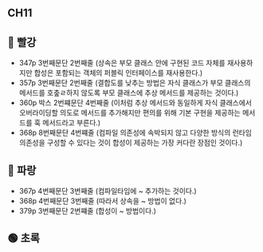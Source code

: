 ## CH11

## 🔴 빨강
+ 347p 3번째문단 2번째줄 (상속은 부모 클래스 안에 구현된 코드 자체를 재사용하지만 합성은 포함되는 객체의 퍼블릭 인터페이스를 재사용한다.)
+ 357p 3번째문단 2번째줄 (결합도를 낮추는 방법은 자식 클래스가 부모 클래스의 메서드를 호춮ㄹ하지 않도록 부모 클래스에 추상 메서드를 제공하는 것이다.)
+ 360p 박스 2번쨰문단 4번째줄 (이처럼 추상 메서드와 동일하게 자식 클래스에서 오버라이딩할 의도로 메서드를 추가해지만 편의를 위해 기본 구현을 제공하는 메서드를 훅 메서드라고 부른다.)
+ 368p 8번째문단 4번쨰줄 (컴파일 의존성에 속박되지 않고 다양한 방식의 런타임 의존성을 구성할 수 있다는 것이 합성이 제공하는 가장 커다란 장점인 것이다.)

## 🔵 파랑
+ 367p 4번째문단 3번째줄 (컴파일타임에 ~ 추가하는 것이다.)
+ 368p 4번째문단 3번째줄 (따라서 상속을 ~ 방법이 없다.)
+ 379p 3번째문단 2번쨰줄 (합성이 ~ 방법이다.)

## 🟢 초록

